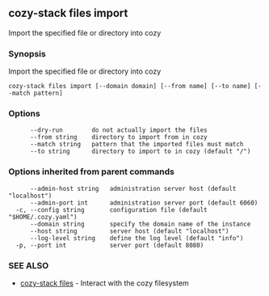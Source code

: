 ## cozy-stack files import

Import the specified file or directory into cozy

### Synopsis


Import the specified file or directory into cozy

```
cozy-stack files import [--domain domain] [--from name] [--to name] [--match pattern]
```

### Options

```
      --dry-run        do not actually import the files
      --from string    directory to import from in cozy
      --match string   pattern that the imported files must match
      --to string      directory to import to in cozy (default "/")
```

### Options inherited from parent commands

```
      --admin-host string   administration server host (default "localhost")
      --admin-port int      administration server port (default 6060)
  -c, --config string       configuration file (default "$HOME/.cozy.yaml")
      --domain string       specify the domain name of the instance
      --host string         server host (default "localhost")
      --log-level string    define the log level (default "info")
  -p, --port int            server port (default 8080)
```

### SEE ALSO
* [cozy-stack files](cozy-stack_files.md)	 - Interact with the cozy filesystem

